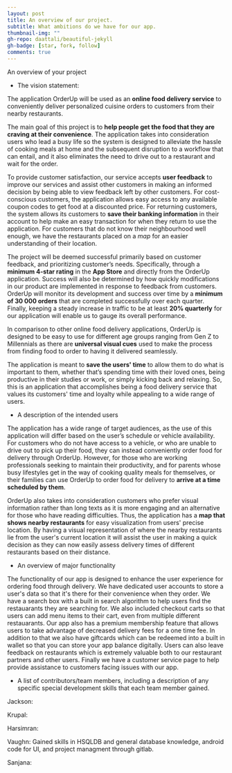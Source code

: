 ```yaml
---
layout: post
title: An overview of our project.
subtitle: What ambitions do we have for our app.
thumbnail-img: ""
gh-repo: daattali/beautiful-jekyll
gh-badge: [star, fork, follow]
comments: true
---
```


An overview of your project


- The vision statement:

The application OrderUp will be used as an **online food delivery service** to conveniently deliver personalized cuisine orders to customers from their nearby restaurants.  

The main goal of this project is to **help people get the food that they are craving at their convenience**. The application takes into consideration users who lead a busy life so the system is designed to alleviate the hassle of cooking meals at home and the subsequent disruption to a workflow that can entail, and it also eliminates the need to drive out to a restaurant and wait for the order. 

To provide customer satisfaction, our service accepts **user feedback** to improve our services and assist other customers in making an informed decision by being able to view feedback left by other customers. For cost-conscious customers, the application allows easy access to any available coupon codes to get food at a discounted price. For returning customers, the system allows its customers to **save their banking information** in their account to help make an easy transaction for when they return to use the application. For customers that do not know their neighbourhood well enough, we have the restaurants placed on a *map* for an easier understanding of their location.  

The project will be deemed successful primarily based on customer feedback, and prioritizing customer’s needs. Specifically, through a **minimum 4-star rating** in the **App Store** and directly from the OrderUp application. Success will also be determined by how quickly modifications in our product are implemented in response to feedback from customers. OrderUp will monitor its development and success over time by a **minimum of 30 000 orders** that are completed successfully over each quarter. Finally, keeping a steady increase in traffic to be at least **20% quarterly** for our application will enable us to gauge its overall performance.  

In comparison to other online food delivery applications, OrderUp is designed to be easy to use for different age groups ranging from Gen Z to Millennials as there are **universal visual cues** used to make the process from finding food to order to having it delivered seamlessly.  

The application is meant to **save the users' time** to allow them to do what is important to them, whether that’s spending time with their loved ones, being productive in their studies or work, or simply kicking back and relaxing. So, this is an application that accomplishes being a food delivery service that values its customers' time and loyalty while appealing to a wide range of users. 


- A description of the intended users

The application has a wide range of target audiences, as the use of this application will differ based on the user’s schedule or vehicle availability. For customers who do not have access to a vehicle, or who are unable to drive out to pick up their food, they can instead conveniently order food for delivery through OrderUp. However, for those who are working professionals seeking to maintain their productivity, and for parents whose busy lifestyles get in the way of cooking quality meals for themselves, or their families can use OrderUp to order food for delivery to **arrive at a time scheduled by them**.  

OrderUp also takes into consideration customers who prefer visual information rather than long texts as it is more engaging and an alternative for those who have reading difficulties. Thus, the application has a **map that shows nearby restaurants** for easy visualization from users' precise location. By having a visual representation of where the nearby restaurants lie from the user's current location it will assist the user in making a quick decision as they can now easily assess delivery times of different restaurants based on their distance. 

- An overview of major functionality

The functionality of our app is designed to enhance the user experience for ordering food through delivery. We have dedicated user accounts to store a user's data so that it's there for their convenience when they order. We have a search box with a built in search algorithm to help users find the restauarants they are searching for. We also included checkout carts so that users can add menu items to their cart, even from multiple different restauarants. Our app also has a premium membership feature that allows users to take advantage of decreased delivery fees for a one time fee. In addition to that we also have giftcards which can be redeemed into a built in wallet so that you can store your app balance digitally. Users can also leave feedback on restaurants which is extremely valuable both to our restaurant partners and other users. Finally we have a customer service page to help provide assistance to customers facing issues with our app. 

- A list of contributors/team members, including a description of any specific special development skills that each team member gained.

Jackson:

Krupal:

Harsimran:

Vaughn: Gained skills in HSQLDB and general database knowledge, android code for UI, and project managment through gitlab.

Sanjana:

